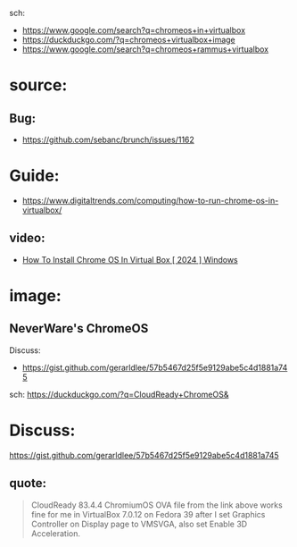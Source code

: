 sch:
- https://www.google.com/search?q=chromeos+in+virtualbox
- https://duckduckgo.com/?q=chromeos+virtualbox+image
- https://www.google.com/search?q=chromeos+rammus+virtualbox

# source:

## Bug:
- https://github.com/sebanc/brunch/issues/1162

# Guide:
- https://www.digitaltrends.com/computing/how-to-run-chrome-os-in-virtualbox/

## video:
- [How To Install Chrome OS In Virtual Box [ 2024 ] Windows](https://youtu.be/fdmDhb_OCDI)

# image:
## NeverWare's ChromeOS
Discuss:
- https://gist.github.com/gerarldlee/57b5467d25f5e9129abe5c4d1881a745

sch: https://duckduckgo.com/?q=CloudReady+ChromeOS&

# Discuss:
https://gist.github.com/gerarldlee/57b5467d25f5e9129abe5c4d1881a745

## quote:
>CloudReady 83.4.4 ChromiumOS OVA file from the link above works fine for me in VirtualBox 7.0.12 on Fedora 39 after I set Graphics Controller on Display page to VMSVGA, also set Enable 3D Acceleration.
